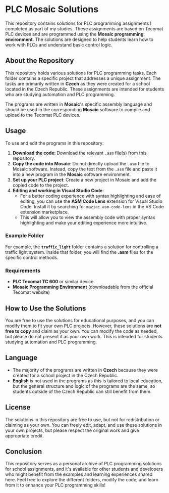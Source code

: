 # PLC Mosaic Solutions

This repository contains solutions for PLC programming assignments I completed as part of my studies. These assignments are based on Tecomat PLC devices and are programmed using the **Mosaic programming environment**. The solutions are designed to help students learn how to work with PLCs and understand basic control logic.

## About the Repository

This repository holds various solutions for PLC programming tasks. Each folder contains a specific project that addresses a unique assignment. The tasks are primarily written in **Czech** as they were created for a school located in the Czech Republic. These assignments are intended for students who are studying automation and PLC programming.

The programs are written in **Mosaic**'s specific assembly language and should be used in the corresponding **Mosaic** software to compile and upload to the Tecomat PLC devices.

## Usage

To use and edit the programs in this repository:

1. **Download the code**: Download the relevant `.asm` file(s) from this repository.
2. **Copy the code into Mosaic**: Do not directly upload the `.asm` file to Mosaic software. Instead, copy the text from the `.asm` file and paste it into a new program in the **Mosaic** software environment.
3. **Set up your PLC project**: Create a new project in Mosaic and add the copied code to the project.
4. **Editing and working in Visual Studio Code**:
   - For a better coding experience with syntax highlighting and ease of editing, you can use the **ASM Code Lens** extension for Visual Studio Code. Install it by searching for `maziac.asm-code-lens` in the VS Code extension marketplace.
   - This will allow you to view the assembly code with proper syntax highlighting and make your editing experience more intuitive.

### Example Folder

For example, the **`traffic_light`** folder contains a solution for controlling a traffic light system. Inside that folder, you will find the **.asm** files for the specific control methods.

### Requirements

- **PLC Tecomat TC 600** or similar device
- **Mosaic Programming Environment** (downloadable from the official Tecomat website)

## How to Use the Solutions

You are free to use the solutions for educational purposes, and you can modify them to fit your own PLC projects. However, these solutions are **not free to copy** and claim as your own. You can modify the code as needed, but please do not present it as your own work. This is intended for students studying automation and PLC programming.

## Language

- The majority of the programs are written in **Czech** because they were created for a school project in the Czech Republic.
- **English** is not used in the programs as this is tailored to local education, but the general structure and logic of the programs are the same, so students outside of the Czech Republic can still benefit from them.

## License

The solutions in this repository are free to use, but not for redistribution or claiming as your own. You can freely edit, adapt, and use these solutions in your own projects, but please respect the original work and give appropriate credit.

## Conclusion

This repository serves as a personal archive of PLC programming solutions for school assignments, and it's available for other students and developers who might benefit from the examples and learning experiences shared here. Feel free to explore the different folders, modify the code, and learn from it to enhance your PLC programming skills!

